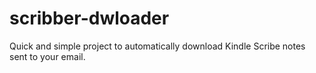 # scribber-dwloader
Quick and simple project to automatically download Kindle Scribe notes sent to your email.
